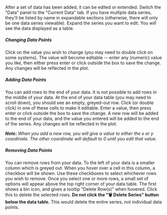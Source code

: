 After a set of data has been added, it can be edited or extended. Switch the "Data" panel to the "Current Data" tab. If you have multiple data series, they'll be listed by name in expandable sections (otherwise, there will only be one data series viewable). Expand the series you want to edit. You will see the data displayed as a table. 

##### Changing Data Points

Click on the value you wish to change (you may need to double click on some systems). The value will become editable -- enter any (numeric) value you like, then either press enter or click outside the box to save the change. Any changes will be reflected in the plot.

##### Adding Data Points

You can add rows to the end of your data. It is not possible to add rows in the middle of your data. At the end of your data table (you may need to scroll down), you should see an empty, greyed-out row. Click (or double click) in one of these cells to make it editable. Enter a value, then press enter or click outside the box to save the change. A new row will be added to the end of your data, and the value you entered will be added to the end of the series. Any changes will be reflected in the plot.

***Note:** When you add a new row, you will give a value to either the $x$ or $y$ coordinate. The other coordinate will default to $0$ until you edit that value.*

##### Removing Data Points

You can remove rows from your data. To the left of your data is a smaller column which is greyed out. When you hover over a cell in this column, a checkbox will be shown. Use these checkboxes to select whichever rows you wish to remove. Once you select one or more rows, a small set of options will appear above the top right corner of your data table. The first shows a bin icon, and gives a tooltip "Delete Row(s)" when hovered. Click this to delete the selected rows. **Do not click the "🗑️ Delete Series" button below the data table.** This would delete the entire series, not individual data points.